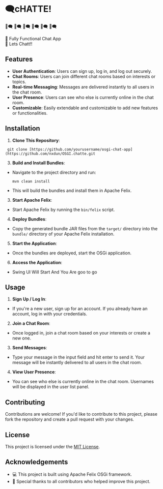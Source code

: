 # 🗨️cHATTE!

💬🗨️  💬🗨️  💬🗨️  💬🗨️  💬🗨️  💬🗨️ </br></br>
🚀 Fully Functional Chat App</br>
🚀 Lets Chatt!! 
## Features

- **User Authentication**: Users can sign up, log in, and log out securely.
- **Chat Rooms**: Users can join different chat rooms based on interests or topics.
- **Real-time Messaging**: Messages are delivered instantly to all users in the chat room.
- **User Presence**: Users can see who else is currently online in the chat room.
- **Customizable**: Easily extendable and customizable to add new features or functionalities.

## Installation


1. **Clone This Repository**:
  ```   
   git clone [https://github.com/yourusername/osgi-chat-app](https://github.com/nxdun/OSGI.chatte.git
  ```
3. **Build and Install Bundles**:
- Navigate to the project directory and run:
  ```
  mvn clean install
  ```
- This will build the bundles and install them in Apache Felix.

3. **Start Apache Felix**:
- Start Apache Felix by running the `bin/felix` script.

4. **Deploy Bundles**:
- Copy the generated bundle JAR files from the `target/` directory into the `bundle/` directory of your Apache Felix installation.

5. **Start the Application**:
- Once the bundles are deployed, start the OSGi application.

6. **Access the Application**:
- Swing UI Will Start And You Are goo to go

## Usage

1. **Sign Up / Log In**:
- If you're a new user, sign up for an account. If you already have an account, log in with your credentials.

2. **Join a Chat Room**:
- Once logged in, join a chat room based on your interests or create a new one.

3. **Send Messages**:
- Type your message in the input field and hit enter to send it. Your message will be instantly delivered to all users in the chat room.

4. **View User Presence**:
- You can see who else is currently online in the chat room. Usernames will be displayed in the user list panel.

## Contributing

Contributions are welcome! If you'd like to contribute to this project, please fork the repository and create a pull request with your changes.

## License

This project is licensed under the [MIT License](LICENSE).

## Acknowledgements

- 💻 This project is built using Apache Felix OSGi framework.
- 💝 Special thanks to all contributors who helped improve this project.

